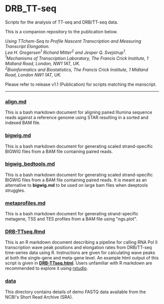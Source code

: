 # DRB_TT-seq

Scripts for the analysis of TT-seq and DRB/TT-seq data.

This is a companion repository to the publication below.  

*Using TTchem-Seq to Profile Nascent Transcription and Measuring Transcript Elongation.*<br>
*Lea H. Gregersen<sup>1</sup> Richard Mitter<sup>2</sup> and Jesper Q. Svejstrup<sup>1</sup>.*<br>
*<sup>1</sup>Mechanisms of Transcription Laboratory, The Francis Crick Institute, 1 Midland Road, London, NW1 1AT, UK.*<br>
*<sup>2</sup>Bioinformatics and Biostatistics, The Francis Crick Institute, 1 Midland Road, London NW1 1AT, UK.*<br>


Please refer to release v1.1 (Publication) for scripts matching the manscript. 

---

### [align.md](https://github.com/crickbabs/DRB_TT-seq/blob/master/align.md)
This is a bash markdown document for aligning paired Illumina sequence reads against a reference genome using STAR resulting in a sorted and indexed BAM file.

### [bigwig.md](https://github.com/crickbabs/DRB_TT-seq/blob/master/bigwig.md)
This is a bash markdown document for generating scaled strand-specific BIGWIG files from a BAM file containing paired reads.

### [bigwig_bedtools.md](https://github.com/crickbabs/DRB_TT-seq/blob/master/bigwig_bedtools.md)
This is a bash markdown document for generating scaled strand-specific BIGWIG files from a BAM file containing paired reads.  It is meant as an alternative to **bigwig.md** to be used on large bam files when deeptools struggles.

### [metaprofiles.md](https://github.com/crickbabs/DRB_TT-seq/blob/master/metaprofiles.md)
This is a bash markdown document for generating strand-specific metagene, TSS and TES profiles from a BAM file using "ngs.plot".

### [DRB-TTseq.Rmd](https://github.com/crickbabs/DRB_TT-seq/blob/master/DRB-TTseq.Rmd)
This is an R markdown document describing a pipeline for calling RNA Pol II transcription wave peak positions and elongation rates from DRB/TT-seq time-series data using R.  Instructions are given for calculating wave peaks at both the single-gene and meta-gene level.  An example html output of this script is given in **[DRB-TTseq.html](https://github.com/crickbabs/DRB_TT-seq/blob/master/DRB-TTseq.html)**.
Users unfamiliar with R markdown are recommended to explore it using [rstudio](https://www.rstudio.com/).

### [data](https://github.com/crickbabs/DRB_TT-seq/blob/master/data/README.md)
This directory contains details of demo FASTQ data available from the NCBI's Short Read Archive (SRA).
